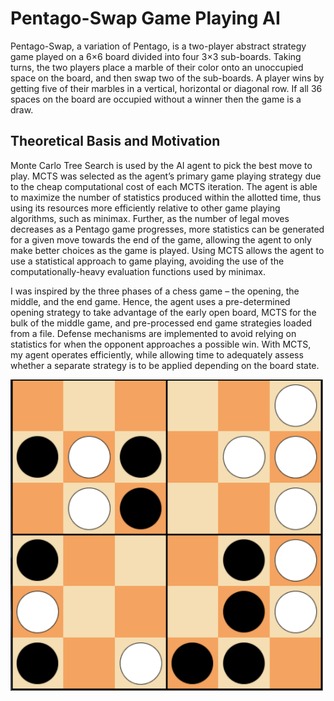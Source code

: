 # Pentago-Swap Game Playing AI

Pentago-Swap, a variation of Pentago, is a two-player abstract strategy game played on a 6×6 board divided into four 3×3 sub-boards. Taking turns, the two players place a marble of their color onto an unoccupied space on the board, and then swap two of the sub-boards. A player wins by getting five of their marbles in a vertical, horizontal or diagonal row. If all 36 spaces on the board are occupied without a winner then the game is a draw.

## Theoretical Basis and Motivation
Monte Carlo Tree Search is used by the AI agent to pick the best move to play. MCTS was selected as the agent’s primary game playing strategy due to the cheap computational cost of each MCTS iteration. The agent is able to maximize the number of statistics produced within the allotted time, thus using its resources more efficiently relative to other game playing algorithms, such as minimax. Further, as the number of legal moves decreases as a Pentago game progresses, more statistics can be generated for a given move towards the end of the game, allowing the agent to only make better choices as the game is played. Using MCTS allows the agent to use a statistical approach to game playing, avoiding the use of the computationally-heavy evaluation functions used by minimax.

I was inspired by the three phases of a chess game – the opening, the middle, and the end game. Hence, the agent uses a pre-determined opening strategy to take advantage of the early open board, MCTS for the bulk of the middle game, and pre-processed end game strategies loaded from a file. Defense mechanisms are implemented to avoid relying on statistics for when the opponent approaches a possible win. With MCTS, my agent operates efficiently, while allowing time to adequately assess whether a separate strategy is to be applied depending on the board state.

<img src="preview.png" width="500">

